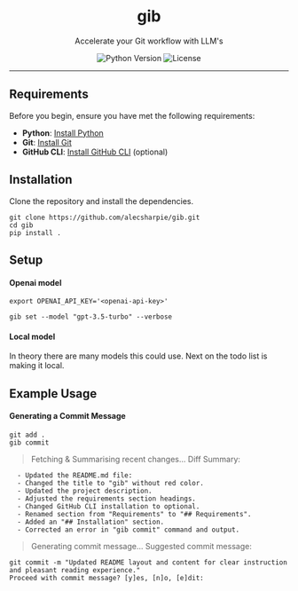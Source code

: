 <h1 align="center" >gib</h1>

<p align="center">Accelerate your Git workflow with LLM's</p>

<div align="center">

![Python Version](https://img.shields.io/badge/python-3.8%2B-blue.svg)
![License](https://img.shields.io/badge/license-MIT-green.svg)

</div>

---

## Requirements

Before you begin, ensure you have met the following requirements:
- **Python**: [Install Python](https://www.python.org/downloads/)
- **Git**: [Install Git](https://git-scm.com/book/en/v2/Getting-Started-Installing-Git)
- **GitHub CLI**: [Install GitHub CLI](https://cli.github.com/manual/installation) (optional)

## Installation

Clone the repository and install the dependencies.
```
git clone https://github.com/alecsharpie/gib.git
cd gib
pip install .
```

## Setup

#### Openai model

```
export OPENAI_API_KEY='<openai-api-key>'

gib set --model "gpt-3.5-turbo" --verbose
```

#### Local model

In theory there are many models this could use. Next on the todo list is making it local.

## Example Usage

#### Generating a Commit Message
```
git add .
gib commit
```

> Fetching & Summarising recent changes...
> Diff Summary:
```
  - Updated the README.md file:
  - Changed the title to "gib" without red color.
  - Updated the project description.
  - Adjusted the requirements section headings.
  - Changed GitHub CLI installation to optional.
  - Renamed section from "Requirements" to "## Requirements".
  - Added an "## Installation" section.
  - Corrected an error in "gib commit" command and output.
```
> Generating commit message...
> Suggested commit message:
```
git commit -m "Updated README layout and content for clear instruction and pleasant reading experience."
Proceed with commit message? [y]es, [n]o, [e]dit:
```
